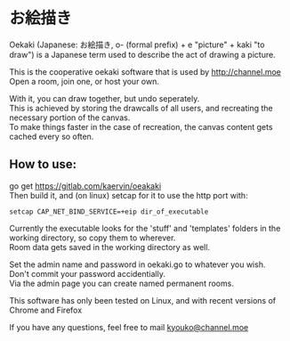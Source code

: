 # お絵描き

Oekaki (Japanese: お絵描き, o- (formal prefix) + e "picture" + kaki "to draw") is a Japanese term used to describe the act of drawing a picture.  

This is the cooperative oekaki software that is used by http://channel.moe  
Open a room, join one, or host your own.  

With it, you can draw together, but undo seperately.  
This is achieved by storing the drawcalls of all users, and recreating the necessary portion of the canvas.  
To make things faster in the case of recreation, the canvas content gets cached every so often.  

## How to use:

go get https://gitlab.com/kaervin/oeakaki  
Then build it, and (on linux) setcap for it to use the http port with:  
```
setcap CAP_NET_BIND_SERVICE=+eip dir_of_executable
```

Currently the executable looks for the 'stuff' and 'templates' folders in the working directory, so copy them to wherever.  
Room data gets saved in the working directory as well.  

Set the admin name and password in oekaki.go to whatever you wish.  
Don't commit your password accidentially.   
Via the admin page you can create named permanent rooms.  


This software has only been tested on Linux, and with recent versions of Chrome and Firefox  

If you have any questions, feel free to mail kyouko@channel.moe  